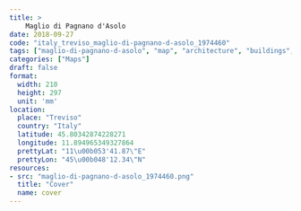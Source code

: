 ```yaml
---
title: > 
    Maglio di Pagnano d'Asolo
date: 2018-09-27
code: "italy_treviso_maglio-di-pagnano-d-asolo_1974460"
tags: ["maglio-di-pagnano-d-asolo", "map", "architecture", "buildings", "Treviso", "Italy"]
categories: ["Maps"]
draft: false
format:
  width: 210
  height: 297
  unit: 'mm'
location:
  place: "Treviso"
  country: "Italy"
  latitude: 45.80342874228271
  longitude: 11.894965349327864
  prettyLat: "11\u00b053'41.87\"E"
  prettyLon: "45\u00b048'12.34\"N"
resources:
- src: "maglio-di-pagnano-d-asolo_1974460.png"
  title: "Cover"
  name: cover
---
```

